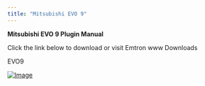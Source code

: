 ```yaml
---
title: "Mitsubishi EVO 9"
---
```


**Mitsubishi EVO 9 Plugin Manual**


Click the link below to download or visit Emtron www Downloads


EVO9

[![Image](</lib/NewItem679.png>)](<https://emtron.world/download/2561/> "target=\"\_blank\"")
